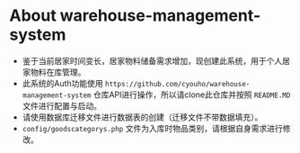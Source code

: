 # About warehouse-management-system
- 鉴于当前居家时间变长，居家物料储备需求增加，现创建此系统，用于个人居家物料在库管理。
- 此系统的Auth功能使用 `https://github.com/cyouho/warehouse-management-system` 仓库API进行操作，所以请clone此仓库并按照 `README.MD` 文件进行配置与启动。 
- 请使用数据库迁移文件进行数据表的创建（迁移文件不带数据填充）。
- `config/goodscategorys.php` 文件为入库时物品类别，请根据自身需求进行修改。 